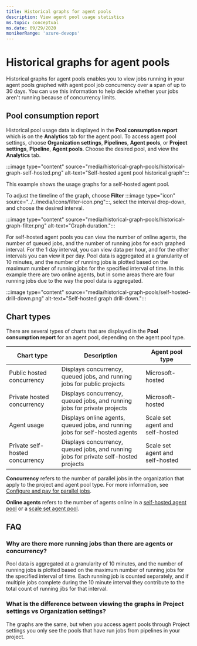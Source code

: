 ```yaml
---
title: Historical graphs for agent pools
description: View agent pool usage statistics
ms.topic: conceptual
ms.date: 09/29/2020
monikerRange: 'azure-devops'
---
```


# Historical graphs for agent pools

Historical graphs for agent pools enables you to view jobs running in your agent pools graphed with agent pool job concurrency over a span of up to 30 days. You can use this information to help decide whether your jobs aren't running because of concurrency limits.

## Pool consumption report

Historical pool usage data is displayed in the **Pool consumption report** which is on the **Analytics** tab for the agent pool. To access agent pool settings, choose **Organization settings**, **Pipelines**, **Agent pools**, or **Project settings**, **Pipeline**, **Agent pools**. Choose the desired pool, and view the **Analytics** tab.

:::image type="content" source="media/historical-graph-pools/historical-graph-self-hosted.png" alt-text="Self-hosted agent pool historical graph":::

This example shows the usage graphs for a self-hosted agent pool.

To adjust the timeline of the graph, choose **Filter** :::image type="icon" source="../../media/icons/filter-icon.png":::, select the interval drop-down, and choose the desired interval.

:::image type="content" source="media/historical-graph-pools/historical-graph-filter.png" alt-text="Graph duration.":::

For self-hosted agent pools you can view the number of online agents, the number of queued jobs, and the number of running jobs for each graphed interval. For the 1 day interval, you can view data per hour, and for the other intervals you can view it per day. Pool data is aggregated at a granularity of 10 minutes, and the number of running jobs is plotted based on the maximum number of running jobs for the specified interval of time. In this example there are two online agents, but in some areas there are four running jobs due to the way the pool data is aggregated.

:::image type="content" source="media/historical-graph-pools/self-hosted-drill-down.png" alt-text="Self-hosted graph drill-down.":::

## Chart types

There are several types of charts that are displayed in the **Pool consumption report** for an agent pool, depending on the agent pool type.

| Chart type | Description | Agent pool type|
|------------|-------------|----------------|
| Public hosted concurrency | Displays concurrency, queued jobs, and running jobs for public projects | Microsoft-hosted |
| Private hosted concurrency | Displays concurrency, queued jobs, and running jobs for private projects | Microsoft-hosted |
| Agent usage | Displays online agents, queued jobs, and running jobs for self-hosted agents | Scale set agent and self-hosted |
| Private self-hosted concurrency | Displays concurrency, queued jobs, and running jobs for private self-hosted projects | Scale set agent and self-hosted |

**Concurrency** refers to the number of parallel jobs in the organization that apply to the project and agent pool type. For more information, see [Configure and pay for parallel jobs](../licensing/concurrent-jobs.md).

**Online agents** refers to the number of agents online in a [self-hosted agent pool](agents.md#self-hosted-agents.md) or a [scale set agent pool](scale-set-agents.md).
## FAQ

### Why are there more running jobs than there are agents or concurrency?

Pool data is aggregated at a granularity of 10 minutes, and the number of running jobs is plotted based on the maximum number of running jobs for the specified interval of time. Each running job is counted separately, and if multiple jobs complete during the 10 minute interval they contribute to the total count of running jibs for that interval.

### What is the difference between viewing the graphs in Project settings vs Organization settings?

The graphs are the same, but when you access agent pools through Project settings you only see the pools that have run jobs from pipelines in your project.